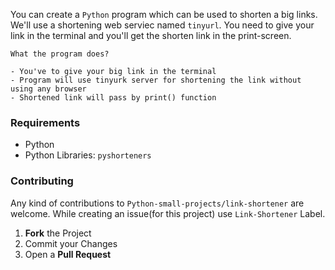 You can create a `Python` program which can be used to shorten a big links. We'll use a shortening web serviec named `tinyurl`. You need to give your link in the terminal and you'll get the shorten link in the print-screen.

```
What the program does?

- You've to give your big link in the terminal
- Program will use tinyurk server for shortening the link without using any browser
- Shortened link will pass by print() function
```

### Requirements

- Python
- Python Libraries: `pyshorteners`

### Contributing

Any kind of contributions to `Python-small-projects/link-shortener` are welcome. While creating an issue(for this project) use `Link-Shortener` Label.

1. **Fork** the Project
2. Commit your Changes
3. Open a **Pull Request**
